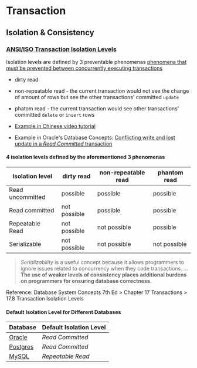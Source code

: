 # Transaction
## Isolation & Consistency
### [ANSI/ISO Transaction Isolation Levels](https://docs.oracle.com/en/database/oracle/oracle-database/19/cncpt/data-concurrency-and-consistency.html#GUID-7F2C6927-5482-4144-B43B-5E90EF4E055B)

Isolation levels are defined by 3 preventable phenomenas [phenomena that must be prevented between concurrently executing transactions](https://docs.oracle.com/en/database/oracle/oracle-database/19/cncpt/data-concurrency-and-consistency.html#GUID-AD960556-7F7B-4242-8B91-6DA22AABA27D)
 * dirty read
 * non-repeatable read - the current transaction would not see the change of amount of rows but see the other transactions' committed `update`
 * phatom read - the current transaction would see other transactions' committed `delete` or `insert` rows


 * [Example in Chinese video tutorial](https://www.youtube.com/watch?v=Afw-zgJ9Wxc)
 * Example in Oracle's Database Concepts: [Conflicting write and lost update in a *Read Committed* transaction](https://docs.oracle.com/en/database/oracle/oracle-database/19/cncpt/data-concurrency-and-consistency.html#GUID-8A15F1B2-3F64-49E7-929D-4768B2DB7DD7)


#### 4 isolation levels defined by the aforementioned 3 phenomenas

Isolation level   | dirty read  | non-repeatable read   | phantom read
------------------|-------------|-----------------------|--------------
Read uncommitted  | possible    | possible              | possible
Read committed    | not possible| possible              | possible
Repeatable Read   | not possible| not possible          | possible
Serializable      | not possible| not possible          | not possible

> *Serializability* is a useful concept because it allows programmers to ignore issues related to concurrency when they code transactions. ... **The use of weaker levels of consistency places additional burdens on programmers for ensuring database correctness**.

Reference: Database System Concepts 7th Ed > Chapter 17 Transactions > 17.8 Transaction Isolation Levels

#### Default Isolation Level for Different Databases

Database                                                                                                                                                                      | Default Isolation Level
------------------------------------------------------------------------------------------------------------------------------------------------------------------------------|-----------------------
 [Oracle](https://docs.oracle.com/en/database/oracle/oracle-database/19/sqlrf/SET-TRANSACTION.html#GUID-F11E1E30-5871-48D1-8266-F80A1DF126A1)                                 | *Read Committed*
 [Postgres](https://www.postgresql.org/docs/current/transaction-iso.html#:~:text=Read%20Committed%20is%20the%20default,query%20execution%20by%20concurrent%20transactions.)   | *Read Committed*
 [MySQL](https://dev.mysql.com/doc/refman/5.6/en/set-transaction.html#:~:text=The%20default%20isolation%20level%20is,%2C%20READ%20UNCOMMITTED%20%2C%20and%20SERIALIZABLE%20.) | *Repeatable Read*




